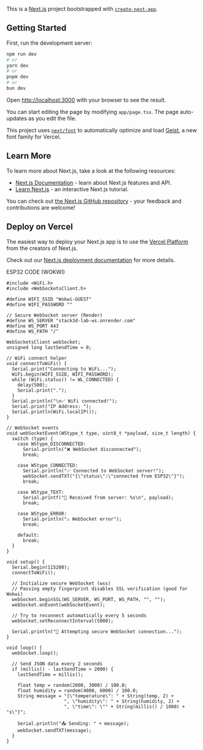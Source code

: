 This is a [Next.js](https://nextjs.org) project bootstrapped with [`create-next-app`](https://nextjs.org/docs/app/api-reference/cli/create-next-app).

## Getting Started

First, run the development server:

```bash
npm run dev
# or
yarn dev
# or
pnpm dev
# or
bun dev
```

Open [http://localhost:3000](http://localhost:3000) with your browser to see the result.

You can start editing the page by modifying `app/page.tsx`. The page auto-updates as you edit the file.

This project uses [`next/font`](https://nextjs.org/docs/app/building-your-application/optimizing/fonts) to automatically optimize and load [Geist](https://vercel.com/font), a new font family for Vercel.

## Learn More

To learn more about Next.js, take a look at the following resources:

- [Next.js Documentation](https://nextjs.org/docs) - learn about Next.js features and API.
- [Learn Next.js](https://nextjs.org/learn) - an interactive Next.js tutorial.

You can check out [the Next.js GitHub repository](https://github.com/vercel/next.js) - your feedback and contributions are welcome!

## Deploy on Vercel

The easiest way to deploy your Next.js app is to use the [Vercel Platform](https://vercel.com/new?utm_medium=default-template&filter=next.js&utm_source=create-next-app&utm_campaign=create-next-app-readme) from the creators of Next.js.

Check out our [Next.js deployment documentation](https://nextjs.org/docs/app/building-your-application/deploying) for more details.


ESP32 CODE (WOKWI)

```
#include <WiFi.h>
#include <WebSocketsClient.h>

#define WIFI_SSID "Wokwi-GUEST"
#define WIFI_PASSWORD ""

// Secure WebSocket server (Render)
#define WS_SERVER "stack3d-lab-ws.onrender.com"
#define WS_PORT 443
#define WS_PATH "/"

WebSocketsClient webSocket;
unsigned long lastSendTime = 0;

// WiFi connect helper
void connectToWiFi() {
  Serial.print("Connecting to WiFi...");
  WiFi.begin(WIFI_SSID, WIFI_PASSWORD);
  while (WiFi.status() != WL_CONNECTED) {
    delay(500);
    Serial.print(".");
  }
  Serial.println("\n✅ WiFi connected!");
  Serial.print("IP Address: ");
  Serial.println(WiFi.localIP());
}

// WebSocket events
void webSocketEvent(WStype_t type, uint8_t *payload, size_t length) {
  switch (type) {
    case WStype_DISCONNECTED:
      Serial.println("❌ WebSocket disconnected");
      break;

    case WStype_CONNECTED:
      Serial.println("✅ Connected to WebSocket server!");
      webSocket.sendTXT("{\"status\":\"connected from ESP32\"}");
      break;

    case WStype_TEXT:
      Serial.printf("📩 Received from server: %s\n", payload);
      break;

    case WStype_ERROR:
      Serial.println("⚠️ WebSocket error");
      break;

    default:
      break;
  }
}

void setup() {
  Serial.begin(115200);
  connectToWiFi();

  // Initialize secure WebSocket (wss)
  // Passing empty fingerprint disables SSL verification (good for Wokwi)
  webSocket.beginSSL(WS_SERVER, WS_PORT, WS_PATH, "", "");  
  webSocket.onEvent(webSocketEvent);

  // Try to reconnect automatically every 5 seconds
  webSocket.setReconnectInterval(5000);

  Serial.println("🚀 Attempting secure WebSocket connection...");
}

void loop() {
  webSocket.loop();

  // Send JSON data every 2 seconds
  if (millis() - lastSendTime > 2000) {
    lastSendTime = millis();

    float temp = random(2000, 3000) / 100.0;
    float humidity = random(4000, 6000) / 100.0;
    String message = "{\"temperature\": " + String(temp, 2) +
                     ", \"humidity\": " + String(humidity, 2) +
                     ", \"time\": \"" + String(millis() / 1000) + "s\"}";

    Serial.println("📤 Sending: " + message);
    webSocket.sendTXT(message);
  }
}
```